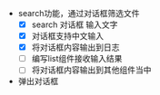 * search功能，通过对话框筛选文件
    - [x] search 对话框 输入文字
    - [x] 对话框支持中文输入
    - [x] 将对话框内容输出到日志
    - [ ] 编写list组件接收输入结果
    - [ ] 将对话框内容输出到其他组件当中

* 弹出对话框